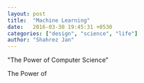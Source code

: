 ```yaml
---
layout: post
title:  "Machine Learning"
date:   2016-03-30 19:45:31 +0530
categories: ["design", "science", "life"]
author: "Shahrez Jan"
---
```


"The Power of Computer Science"

The Power of 